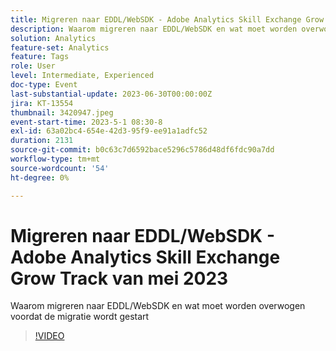 ```yaml
---
title: Migreren naar EDDL/WebSDK - Adobe Analytics Skill Exchange Grow Track van mei 2023
description: Waarom migreren naar EDDL/WebSDK en wat moet worden overwogen voordat de migratie wordt gestart
solution: Analytics
feature-set: Analytics
feature: Tags
role: User
level: Intermediate, Experienced
doc-type: Event
last-substantial-update: 2023-06-30T00:00:00Z
jira: KT-13554
thumbnail: 3420947.jpeg
event-start-time: 2023-5-1 08:30-8
exl-id: 63a02bc4-654e-42d3-95f9-ee91a1adfc52
duration: 2131
source-git-commit: b0c63c7d6592bace5296c5786d48df6fdc90a7dd
workflow-type: tm+mt
source-wordcount: '54'
ht-degree: 0%

---
```


# Migreren naar EDDL/WebSDK - Adobe Analytics Skill Exchange Grow Track van mei 2023

Waarom migreren naar EDDL/WebSDK en wat moet worden overwogen voordat de migratie wordt gestart

>[!VIDEO](https://video.tv.adobe.com/v/3420947/?learn=on)
